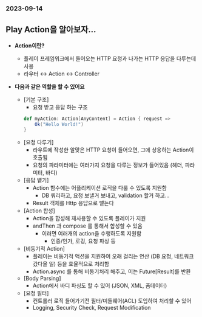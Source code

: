 ### 2023-09-14

## Play Action을 알아보자...
- **Action이란?**
  - 플레이 프레임워크에서 들어오는 HTTP 요청과 나가는 HTTP 응답을 다루는데 사용
  - 라우터 ↔ Action ↔ Controller

- **다음과 같은 역할을 할 수 있어요**
  - [기본 구조]
    - 요청 받고 응답 하는 구조
    ```scala
    def myAction: Action[AnyContent] = Action { request =>
        Ok("Hello World!")
    }
    ```
  - [요청 다루기]
    - 라우트에 작성한 알맞은 HTTP 요청이 들어오면, 그에 상응하는 Action이 호출됨
    - 요청의 파라미터에는 여러가지 요청을 다루는 정보가 들어있음 (헤더, 파라미터, 바디)
  - [응답 뱉기]
    - Action 함수에는 어플리케이션 로직을 다룰 수 있도록 지원함
      - DB 쿼리하고, 요청 보낼거 보내고, validation 할거 하고...
    - Result 객체를 Http 응답으로 뱉는다
  - [Action 합성]
    - Action을 합성해 재사용할 수 있도록 플레이가 지원
    - andThen 과 compose 를 통해서 합성할 수 있음
      - 이러면 여러개의 action을 수행하도록 지원함
        - 인증/인가, 로깅, 요청 파싱 등
  - [비동기적 Action]
    - 플레이는 비동기적 액션을 지원하여 오래 걸리는 연산 (DB 요청, 네트워크 갔다올 일) 등을 효율적으로 처리함
    - Action.async 를 통해 비동기처리 해주고, 이는 Future[Result]를 반환
  - [Body Parsing]
    - Action에서 바디 파싱도 할 수 있어 (JSON, XML, 폼데이터)
  - [요청 필터]
    - 컨트롤러 로직 들어가기전 필터/미들웨어(ACL) 도입하여 처리할 수 있어
    - Logging, Security Check, Request Modification